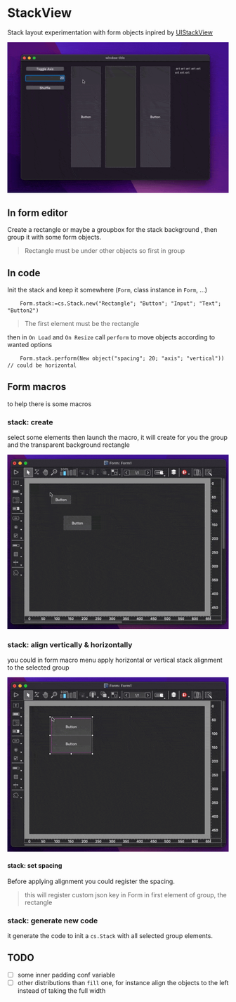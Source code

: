 # StackView

 Stack layout experimentation with form objects inpired by [UIStackView](https://developer.apple.com/documentation/uikit/uistackview)

![Screencast](Screencast.gif)

## In form editor

Create a rectangle or maybe a groupbox for the stack background , then group it with some form objects.

> Rectangle must be under other objects so first in group

## In code

Init the stack and keep it somewhere (`Form`, class instance in `Form`, ...)

```4d
	Form.stack:=cs.Stack.new("Rectangle"; "Button"; "Input"; "Text"; "Button2")
```
> The first element must be the rectangle

then in `On Load` and `On Resize` call `perform` to move objects according to wanted options

```4d
	Form.stack.perform(New object("spacing"; 20; "axis"; "vertical")) // could be horizontal
 ```

## Form macros

to help there is some macros

### stack: create

select some elements then launch the macro, it will create for you the group and the transparent background rectangle

![CreateMacro](CreateMacro.gif)

### stack: align vertically & horizontally

you could in form macro menu apply horizontal or vertical stack alignment to the selected group

![AlignMacro](AlignMacro.gif)

#### stack: set spacing

Before applying alignment you could register the spacing.

> this will register custom json key in Form in first element of group, the rectangle

### stack: generate new code

it generate the code to init a `cs.Stack` with all selected group elements.

## TODO

- [ ] some inner padding conf variable
- [ ] other distributions than `fill` one, for instance align the objects to the left instead of taking the full width
